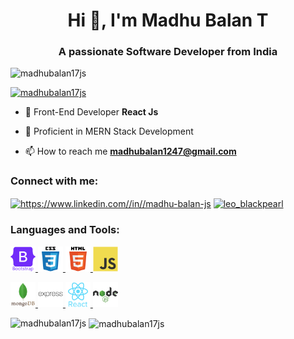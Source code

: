 <h1 align="center">Hi 👋, I'm Madhu Balan T</h1>
<h3 align="center">A passionate Software Developer from India</h3>

<p align="left"> <img src="https://komarev.com/ghpvc/?username=madhubalan17js&label=Profile%20views&color=0e75b6&style=flat" alt="madhubalan17js" /> </p>

<p align="left"> <a href="https://github.com/ryo-ma/github-profile-trophy"><img src="https://github-profile-trophy.vercel.app/?username=madhubalan17js" alt="madhubalan17js" /></a> </p>

- 🌱 Front-End Developer **React Js**
- 🌟 Proficient in MERN Stack Development

- 📫 How to reach me **madhubalan1247@gmail.com**

<h3 align="left">Connect with me:</h3>
<p align="left">
<a href="https://www.linkedin.com//in//madhu-balan-js" target="blank"><img align="center" src="https://raw.githubusercontent.com/rahuldkjain/github-profile-readme-generator/master/src/images/icons/Social/linked-in-alt.svg" alt="https://www.linkedin.com//in//madhu-balan-js" height="30" width="40" /></a>
<a href="https://instagram.com/madhu__balan" target="blank"><img align="center" src="https://raw.githubusercontent.com/rahuldkjain/github-profile-readme-generator/master/src/images/icons/Social/instagram.svg" alt="leo_blackpearl" height="30" width="40" /></a>
</p>

<h3 align="left">Languages and Tools:</h3>
<p align="left"> <a href="https://getbootstrap.com" target="_blank" rel="noreferrer"> <img src="https://raw.githubusercontent.com/devicons/devicon/master/icons/bootstrap/bootstrap-plain-wordmark.svg" alt="bootstrap" width="40" height="40"/> </a> <a href="https://www.w3schools.com/css/" target="_blank" rel="noreferrer"> <img src="https://raw.githubusercontent.com/devicons/devicon/master/icons/css3/css3-original-wordmark.svg" alt="css3" width="40" height="40"/> </a> <a href="https://www.w3.org/html/" target="_blank" rel="noreferrer"> <img src="https://raw.githubusercontent.com/devicons/devicon/master/icons/html5/html5-original-wordmark.svg" alt="html5" width="40" height="40"/> </a>  <a href="https://developer.mozilla.org/en-US/docs/Web/JavaScript" target="_blank" rel="noreferrer"> <img src="https://raw.githubusercontent.com/devicons/devicon/master/icons/javascript/javascript-original.svg" alt="javascript" width="40" height="40"/> </a> </p>
 <a href="https://www.mongodb.com/" target="_blank" rel="noreferrer">
    <img src="https://raw.githubusercontent.com/devicons/devicon/master/icons/mongodb/mongodb-original-wordmark.svg" alt="mongodb" width="40" height="40"/>
  </a>
  <a href="https://expressjs.com/" target="_blank" rel="noreferrer">
    <img src="https://raw.githubusercontent.com/devicons/devicon/master/icons/express/express-original-wordmark.svg" alt="express" width="40" height="40"/>
  </a>
  <a href="https://reactjs.org/" target="_blank" rel="noreferrer">
    <img src="https://raw.githubusercontent.com/devicons/devicon/master/icons/react/react-original-wordmark.svg" alt="react" width="40" height="40"/>
  </a>
  <a href="https://nodejs.org/" target="_blank" rel="noreferrer">
    <img src="https://raw.githubusercontent.com/devicons/devicon/master/icons/nodejs/nodejs-original-wordmark.svg" alt="nodejs" width="40" height="40"/>
  </a>

<p><img align="left" src="https://github-readme-stats.vercel.app/api/top-langs?username=madhubalan17js&show_icons=true&locale=en&layout=compact" alt="madhubalan17js" /></p>

<p>&nbsp;<img align="center" src="https://github-readme-stats.vercel.app/api?username=madhubalan17js&show_icons=true&locale=en" alt="madhubalan17js" /></p>
